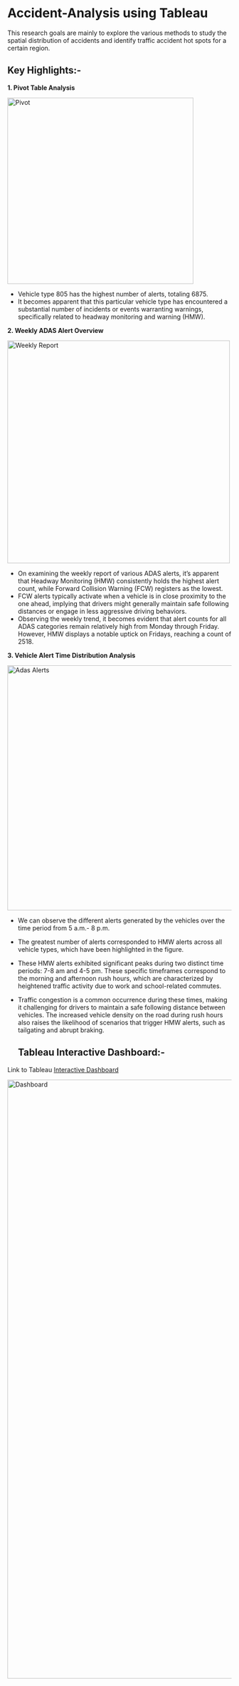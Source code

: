 # Accident-Analysis using Tableau
This research goals are mainly to explore the various methods to study the spatial distribution of accidents and identify traffic accident
hot spots for a certain region.

## Key Highlights:-
**1. Pivot Table Analysis**


<img width="418" alt="Pivot" src="https://github.com/s-t-a-n-ley/Accident-Analysis/assets/113849962/4664d3de-6ecd-40c4-bddb-4eafce085fbd">

- Vehicle type 805 has the highest number of alerts, totaling 6875.
- It becomes apparent that this particular vehicle type has encountered
  a substantial number of incidents or events warranting warnings,
  specifically related to headway monitoring and warning (HMW).

**2. Weekly ADAS Alert Overview**


<img width="500" alt="Weekly Report" src="https://github.com/s-t-a-n-ley/Accident-Analysis/assets/113849962/06af4b7b-33e9-4d38-a965-659c703a4fc0">

- On examining the weekly report of various ADAS alerts, it’s apparent that Headway Monitoring
  (HMW) consistently holds the highest alert count, while Forward Collision Warning (FCW) registers as
the lowest.
- FCW alerts typically activate when a vehicle is in close proximity to the one ahead, implying that drivers might generally
  maintain safe following distances or engage in less aggressive driving behaviors.
- Observing the weekly trend, it becomes evident that alert counts for all ADAS categories remain relatively
  high from Monday through Friday. However, HMW displays a notable uptick on Fridays, reaching a count of 2518.

**3. Vehicle Alert Time Distribution Analysis**


<img width="550" alt="Adas Alerts" src="https://github.com/s-t-a-n-ley/Accident-Analysis/assets/113849962/399d1a5d-9c2e-4035-8000-8b15285ac34e">

- We can observe the different alerts generated by the vehicles over the time period from 5 a.m.- 8 p.m.
- The greatest number of alerts corresponded to HMW alerts across all vehicle types, which have
  been highlighted in the figure.
- These HMW alerts exhibited significant peaks during two distinct time periods:
  7-8 am and 4-5 pm. These specific timeframes correspond to the morning and afternoon rush hours,
  which are characterized by heightened traffic activity due to work and school-related commutes.
- Traffic congestion is a common occurrence during these times, making it challenging for drivers to
  maintain a safe following distance between vehicles. The increased vehicle density on the road during rush
  hours also raises the likelihood of scenarios that trigger HMW alerts, such as tailgating and abrupt braking.

  ## Tableau Interactive Dashboard:-
 Link to Tableau [Interactive Dashboard](https://public.tableau.com/app/profile/stanley.saji.george/viz/FinalAnalysisofADASAlerts/ANALYSISDASHBOARD)
 
 <img width="1344" alt="Dashboard" src="https://github.com/s-t-a-n-ley/Accident-Analysis/assets/113849962/a59a4c1c-8349-4685-bef6-f162d7a89918">


